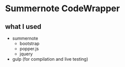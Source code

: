 # Summernote CodeWrapper
## what I used

- summernote 
    - bootstrap
    - popper.js
    - jquery
- gulp (for compilation and live testing)